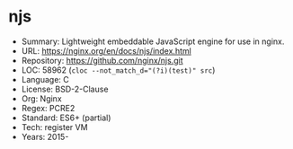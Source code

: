 # njs

* Summary:    Lightweight embeddable JavaScript engine for use in nginx.
* URL:        https://nginx.org/en/docs/njs/index.html
* Repository: https://github.com/nginx/njs.git
* LOC:        58962 (`cloc --not_match_d="(?i)(test)" src`)
* Language:   C
* License:    BSD-2-Clause
* Org:        Nginx
* Regex:      PCRE2
* Standard:   ES6+ (partial)
* Tech:       register VM
* Years:      2015-
